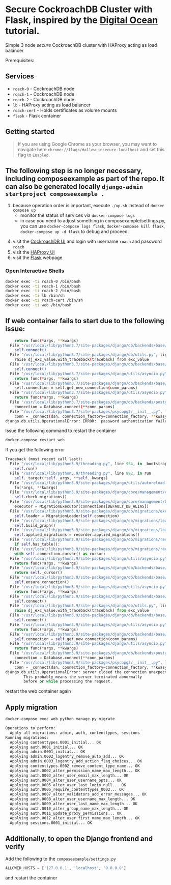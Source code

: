 # Secure CockroachDB Cluster with Flask, inspired by the [Digital Ocean](https://www.digitalocean.com/community/tutorials/how-to-use-a-postgresql-database-in-a-flask-application) tutorial.

Simple 3 node *secure* CockroachDB cluster with HAProxy acting as load balancer

Prerequisites:

## Services
* `roach-0` - CockroachDB node
* `roach-1` - CockroachDB node
* `roach-2` - CockroachDB node
* `lb` - HAProxy acting as load balancer
* `roach-cert` - Holds certificates as volume mounts
* `flask` - Flask container

## Getting started
>If you are using Google Chrome as your browser, you may want to navigate here `chrome://flags/#allow-insecure-localhost` and set this flag to `Enabled`.


## The following step is no longer necessary, including composeexample as part of the repo. It can also be generated locally `django-admin startproject composeexample .`

1. because operation order is important, execute `./up.sh` instead of `docker compose up`
   - monitor the status of services via `docker-compose logs`
   - in case you need to adjust something in composexample/settings.py, you can
          use `docker-compose logs flask`, `docker-compose kill flask`, `docker-compose up -d flask`
          to debug and proceed.
4) visit the [CockroachDB UI](https://localhost:8080) and login with username `roach` and password `roach`
5) visit the [HAProxy UI](http://localhost:8081)
6) visit the [Flask](http://localhost:5000) webpage

### Open Interactive Shells
```bash
docker exec -ti roach-0 /bin/bash
docker exec -ti roach-1 /bin/bash
docker exec -ti roach-2 /bin/bash
docker exec -ti lb /bin/sh
docker exec -ti roach-cert /bin/sh
docker exec -ti web /bin/bash
```

## If web container fails to start due to the following issue:

```bash
    return func(*args, **kwargs)
  File "/usr/local/lib/python3.7/site-packages/django/db/backends/base/base.py", line 219, in ensure_connection
    self.connect()
  File "/usr/local/lib/python3.7/site-packages/django/db/utils.py", line 90, in __exit__
    raise dj_exc_value.with_traceback(traceback) from exc_value
  File "/usr/local/lib/python3.7/site-packages/django/db/backends/base/base.py", line 219, in ensure_connection
    self.connect()
  File "/usr/local/lib/python3.7/site-packages/django/utils/asyncio.py", line 26, in inner
    return func(*args, **kwargs)
  File "/usr/local/lib/python3.7/site-packages/django/db/backends/base/base.py", line 200, in connect
    self.connection = self.get_new_connection(conn_params)
  File "/usr/local/lib/python3.7/site-packages/django/utils/asyncio.py", line 26, in inner
    return func(*args, **kwargs)
  File "/usr/local/lib/python3.7/site-packages/django/db/backends/postgresql/base.py", line 187, in get_new_connection
    connection = Database.connect(**conn_params)
  File "/usr/local/lib/python3.7/site-packages/psycopg2/__init__.py", line 127, in connect
    conn = _connect(dsn, connection_factory=connection_factory, **kwasync)
django.db.utils.OperationalError: ERROR:  password authentication failed for user myprojectuser
```

Issue the following command to restart the container

```bash
docker-compose restart web
```

If you get the following error

```python
Traceback (most recent call last):
  File "/usr/local/lib/python3.9/threading.py", line 954, in _bootstrap_inner
    self.run()
  File "/usr/local/lib/python3.9/threading.py", line 892, in run
    self._target(*self._args, **self._kwargs)
  File "/usr/local/lib/python3.9/site-packages/django/utils/autoreload.py", line 53, in wrapper
    fn(*args, **kwargs)
  File "/usr/local/lib/python3.9/site-packages/django/core/management/commands/runserver.py", line 121, in inner_run
    self.check_migrations()
  File "/usr/local/lib/python3.9/site-packages/django/core/management/base.py", line 459, in check_migrations
    executor = MigrationExecutor(connections[DEFAULT_DB_ALIAS])
  File "/usr/local/lib/python3.9/site-packages/django/db/migrations/executor.py", line 18, in __init__
    self.loader = MigrationLoader(self.connection)
  File "/usr/local/lib/python3.9/site-packages/django/db/migrations/loader.py", line 53, in __init__
    self.build_graph()
  File "/usr/local/lib/python3.9/site-packages/django/db/migrations/loader.py", line 216, in build_graph
    self.applied_migrations = recorder.applied_migrations()
  File "/usr/local/lib/python3.9/site-packages/django/db/migrations/recorder.py", line 77, in applied_migrations
    if self.has_table():
  File "/usr/local/lib/python3.9/site-packages/django/db/migrations/recorder.py", line 55, in has_table
    with self.connection.cursor() as cursor:
  File "/usr/local/lib/python3.9/site-packages/django/utils/asyncio.py", line 26, in inner
    return func(*args, **kwargs)
  File "/usr/local/lib/python3.9/site-packages/django/db/backends/base/base.py", line 259, in cursor
    return self._cursor()
  File "/usr/local/lib/python3.9/site-packages/django/db/backends/base/base.py", line 235, in _cursor
    self.ensure_connection()
  File "/usr/local/lib/python3.9/site-packages/django/utils/asyncio.py", line 26, in inner
    return func(*args, **kwargs)
  File "/usr/local/lib/python3.9/site-packages/django/db/backends/base/base.py", line 219, in ensure_connection
    self.connect()
  File "/usr/local/lib/python3.9/site-packages/django/db/utils.py", line 90, in __exit__
    raise dj_exc_value.with_traceback(traceback) from exc_value
  File "/usr/local/lib/python3.9/site-packages/django/db/backends/base/base.py", line 219, in ensure_connection
    self.connect()
  File "/usr/local/lib/python3.9/site-packages/django/utils/asyncio.py", line 26, in inner
    return func(*args, **kwargs)
  File "/usr/local/lib/python3.9/site-packages/django/db/backends/base/base.py", line 200, in connect
    self.connection = self.get_new_connection(conn_params)
  File "/usr/local/lib/python3.9/site-packages/django/utils/asyncio.py", line 26, in inner
    return func(*args, **kwargs)
  File "/usr/local/lib/python3.9/site-packages/django/db/backends/postgresql/base.py", line 187, in get_new_connection
    connection = Database.connect(**conn_params)
  File "/usr/local/lib/python3.9/site-packages/psycopg2/__init__.py", line 127, in connect
    conn = _connect(dsn, connection_factory=connection_factory, **kwasync)
django.db.utils.OperationalError: server closed the connection unexpectedly
        This probably means the server terminated abnormally
        before or while processing the request.
```

restart the web container again


## Apply migration

```bash
docker-compose exec web python manage.py migrate
```

```bash
Operations to perform:
  Apply all migrations: admin, auth, contenttypes, sessions
Running migrations:
  Applying contenttypes.0001_initial... OK
  Applying auth.0001_initial... OK
  Applying admin.0001_initial... OK
  Applying admin.0002_logentry_remove_auto_add... OK
  Applying admin.0003_logentry_add_action_flag_choices... OK
  Applying contenttypes.0002_remove_content_type_name... OK
  Applying auth.0002_alter_permission_name_max_length... OK
  Applying auth.0003_alter_user_email_max_length... OK
  Applying auth.0004_alter_user_username_opts... OK
  Applying auth.0005_alter_user_last_login_null... OK
  Applying auth.0006_require_contenttypes_0002... OK
  Applying auth.0007_alter_validators_add_error_messages... OK
  Applying auth.0008_alter_user_username_max_length... OK
  Applying auth.0009_alter_user_last_name_max_length... OK
  Applying auth.0010_alter_group_name_max_length... OK
  Applying auth.0011_update_proxy_permissions... OK
  Applying auth.0012_alter_user_first_name_max_length... OK
  Applying sessions.0001_initial... OK
```

## Additionally, to open the Django frontend and verify

Add the following to the `composeexample/settings.py`

```python
ALLOWED_HOSTS = ['127.0.0.1', 'localhost', '0.0.0.0']
```
and restart the container
